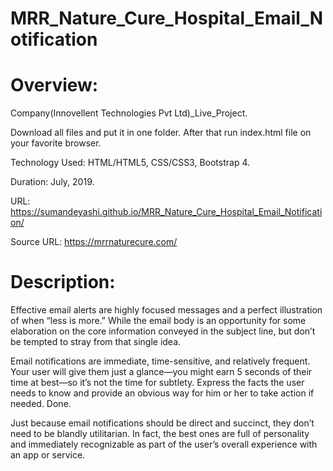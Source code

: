 # MRR_Nature_Cure_Hospital_Email_Notification

# Overview:

Company(Innovellent Technologies Pvt Ltd)_Live_Project.

Download all files and put it in one folder. After that run index.html file on your favorite browser.

Technology Used: HTML/HTML5, CSS/CSS3, Bootstrap 4.

Duration: July, 2019.

URL: https://sumandeyashi.github.io/MRR_Nature_Cure_Hospital_Email_Notification/

Source URL: https://mrrnaturecure.com/

# Description:

Effective email alerts are highly focused messages and a perfect illustration of when “less is more.” While the email body is an opportunity for some elaboration on the core information conveyed in the subject line, but don’t be tempted to stray from that single idea. 

Email notifications are immediate, time-sensitive, and relatively frequent. Your user will give them just a glance—you might earn 5 seconds of their time at best—so it’s not the time for subtlety. Express the facts the user needs to know and provide an obvious way for him or her to take action if needed. Done.

Just because email notifications should be direct and succinct, they don’t need to be blandly utilitarian. In fact, the best ones are full of personality and immediately recognizable as part of the user’s overall experience with an app or service.

